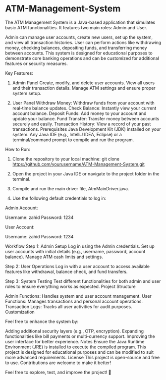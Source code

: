 # ATM-Management-System

The ATM Management System is a Java-based application that simulates basic ATM functionalities.
It features two main roles: Admin and User.

Admin can manage user accounts, create new users, set up the system, and view all transaction histories.
User can perform actions like withdrawing money, checking balances, depositing funds, and transferring money between accounts.
This system is designed for educational purposes to demonstrate core banking operations and can be customized for additional features or security measures.

Key Features:

1. Admin Panel
Create, modify, and delete user accounts.
View all users and their transaction details.
Manage ATM settings and ensure proper system setup.

3. User Panel
Withdraw Money: Withdraw funds from your account with real-time balance updates.
Check Balance: Instantly view your current account balance.
Deposit Funds: Add money to your account and update your balance.
Fund Transfer: Transfer money between accounts securely and easily.
Transaction History: View a record of your past transactions.
Prerequisites
Java Development Kit (JDK) installed on your system.
Any Java IDE (e.g., IntelliJ IDEA, Eclipse) or a terminal/command prompt to compile and run the program.

How to Run:

1. Clone the repository to your local machine:
   git clone https://github.com/yourusername/ATM-Management-System.git

2. Open the project in your Java IDE or navigate to the project folder in the terminal.

3. Compile and run the main driver file, AtmMainDriver.java.

4. Use the following default credentials to log in:

Admin Account:

Username: zahid
Password: 1234

User Account:

Username: zahid
Password: 1234

Workflow
Step 1: Admin Setup
Log in using the Admin credentials.
Set up user accounts with initial details (e.g., username, password, account balance).
Manage ATM cash limits and settings.

Step 2: User Operations
Log in with a user account to access available features like withdrawal, balance check, and fund transfers.

Step 3: System Testing
Test different functionalities for both admin and user roles to ensure everything works as expected.
Project Structure

Admin Functions: Handles system and user account management.
User Functions: Manages transactions and personal account operations.
Transaction Logs: Tracks all user activities for audit purposes.
Customization

Feel free to enhance the system by:

Adding additional security layers (e.g., OTP, encryption).
Expanding functionalities like bill payments or multi-currency support.
Improving the user interface for better experience.
Notes
Ensure the Java Runtime Environment (JRE) is installed to execute the compiled program.
This project is designed for educational purposes and can be modified to suit more advanced requirements.
License
This project is open-source and free to use. Contributions are welcome to make it better!

Feel free to explore, test, and improve the project! 🚀


